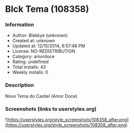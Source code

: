 # Blck Tema (108358)

### Information
- Author: Blakkye (unknown)
- Created at: unknown
- Updated at: 12/15/2014, 6:57:48 PM
- License: NO-REDISTRIBUTION
- Category: amordoce
- Rating: undefined
- Total installs: 43
- Weekly installs: 0


### Description
Novo Tema do Castiel (Amor Doce)


### Screenshots (links to userstyles.org)
![https://userstyles.org/style_screenshots/108358_after.png](https://userstyles.org/style_screenshots/108358_after.png)


